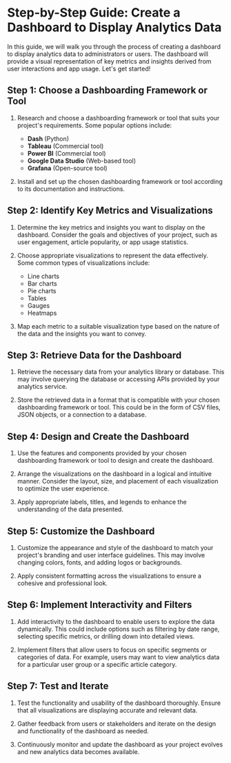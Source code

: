 # Step-by-Step Guide: Create a Dashboard to Display Analytics Data

In this guide, we will walk you through the process of creating a dashboard to display analytics data to administrators or users. The dashboard will provide a visual representation of key metrics and insights derived from user interactions and app usage. Let's get started!

## Step 1: Choose a Dashboarding Framework or Tool

1. Research and choose a dashboarding framework or tool that suits your project's requirements. Some popular options include:

   - **Dash** (Python)
   - **Tableau** (Commercial tool)
   - **Power BI** (Commercial tool)
   - **Google Data Studio** (Web-based tool)
   - **Grafana** (Open-source tool)

2. Install and set up the chosen dashboarding framework or tool according to its documentation and instructions.

## Step 2: Identify Key Metrics and Visualizations

1. Determine the key metrics and insights you want to display on the dashboard. Consider the goals and objectives of your project, such as user engagement, article popularity, or app usage statistics.

2. Choose appropriate visualizations to represent the data effectively. Some common types of visualizations include:

   - Line charts
   - Bar charts
   - Pie charts
   - Tables
   - Gauges
   - Heatmaps

3. Map each metric to a suitable visualization type based on the nature of the data and the insights you want to convey.

## Step 3: Retrieve Data for the Dashboard

1. Retrieve the necessary data from your analytics library or database. This may involve querying the database or accessing APIs provided by your analytics service.

2. Store the retrieved data in a format that is compatible with your chosen dashboarding framework or tool. This could be in the form of CSV files, JSON objects, or a connection to a database.

## Step 4: Design and Create the Dashboard

1. Use the features and components provided by your chosen dashboarding framework or tool to design and create the dashboard.

2. Arrange the visualizations on the dashboard in a logical and intuitive manner. Consider the layout, size, and placement of each visualization to optimize the user experience.

3. Apply appropriate labels, titles, and legends to enhance the understanding of the data presented.

## Step 5: Customize the Dashboard

1. Customize the appearance and style of the dashboard to match your project's branding and user interface guidelines. This may involve changing colors, fonts, and adding logos or backgrounds.

2. Apply consistent formatting across the visualizations to ensure a cohesive and professional look.

## Step 6: Implement Interactivity and Filters

1. Add interactivity to the dashboard to enable users to explore the data dynamically. This could include options such as filtering by date range, selecting specific metrics, or drilling down into detailed views.

2. Implement filters that allow users to focus on specific segments or categories of data. For example, users may want to view analytics data for a particular user group or a specific article category.

## Step 7: Test and Iterate

1. Test the functionality and usability of the dashboard thoroughly. Ensure that all visualizations are displaying accurate and relevant data.

2. Gather feedback from users or stakeholders and iterate on the design and functionality of the dashboard as needed.

3. Continuously monitor and update the dashboard as your project evolves and new analytics data becomes available.


